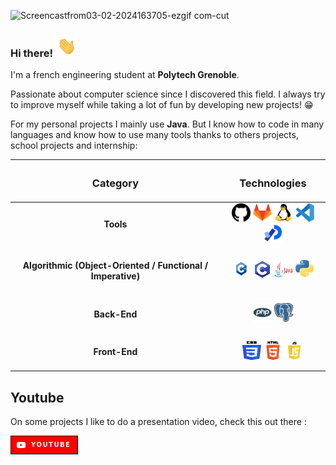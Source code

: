 ![Screencastfrom03-02-2024163705-ezgif com-cut](https://github.com/RDel-Medico/RDel-Medico/assets/95379424/7750c07c-d4ce-4c24-ac23-191a35e2a799)

### Hi there! <img src="./assets/hi.gif" width="35" />

I'm a french engineering student at **Polytech Grenoble**.

Passionate about computer science since I discovered this field.
I always try to improve myself while taking a lot of fun by developing new projects! 😁

For my personal projects I mainly use **Java**.
But I know how to code in many languages and know how to use many tools thanks to others projects, school projects and internship:

<div align="center">

| <h3>Category</h3> | <h3>Technologies</h3> |
| :------: | ------ |
| <h4>Tools</h4> | <div align="center"><img height="30" width="30" src="./assets/git.png"> <img height="30" width="30" src="./assets/gitlab.png"> <img height="30" width="30" src="./assets/linux.png"> <img height="30" width="30" src="./assets/vscode.png"> <img height="30" width="30" src="./assets/processing.png"></div> |
| <h4>Algorithmic (Object-Oriented / Functional / Imperative)</h4> | <div align="center"><img height="30" width="30" src="./assets/c++.png"> <img height="30" width="30" src="./assets/c.png"> <img height="30" width="30" src="./assets/java.png"> <img height="30" width="30" src="./assets/python.png"></div> |
| <h4>Back-End</h4> | <div align="center"><img height="30" width="30" src="./assets/php.png"> <img height="30" width="30" src="./assets/postgre.png"></div> |
| <h4>Front-End</h4> | <div align="center"><img height="30" width="30" src="./assets/css.png"> <img height="30" width="30" src="./assets/html.png"> <img height="30" width="30" src="./assets/js.png"></div> |

</div>



## Youtube
On some projects I like to do a presentation video, check this out there : 

<a href="https://www.youtube.com/@remi7924/videos">
<img src="./assets/youtubeBanner.png">
</a>
